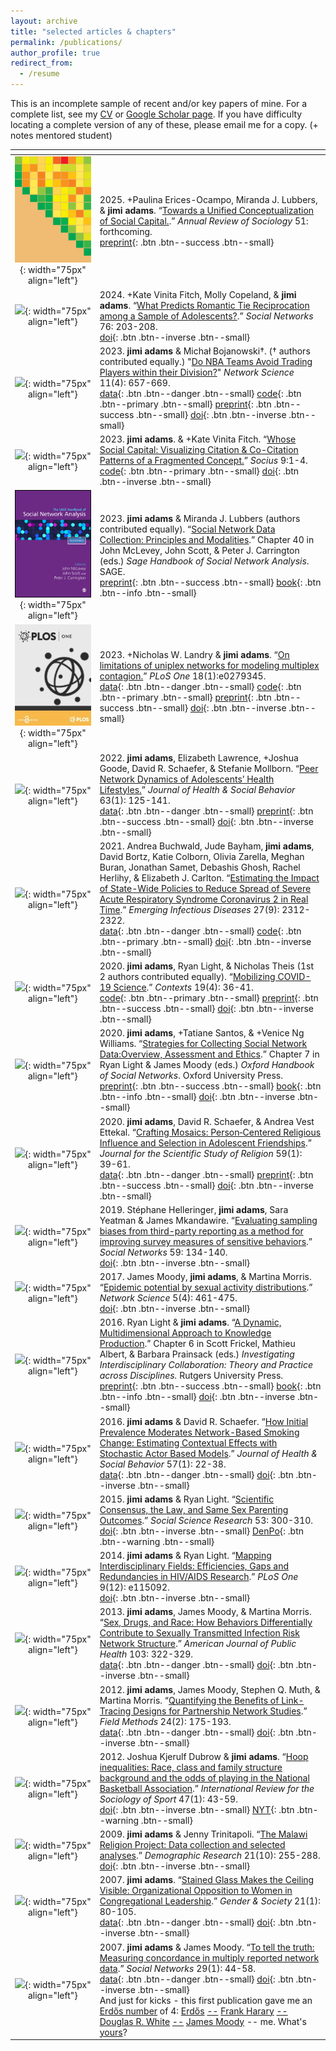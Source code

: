 ```yaml
---
layout: archive
title: "selected articles & chapters"
permalink: /publications/
author_profile: true
redirect_from:
  - /resume
---
```

This is an incomplete sample of recent and/or key papers of mine. For a complete list, see my [CV](/cv/) or [Google Scholar page](https://scholar.google.com/citations?user=G-u6TvEAAAAJ). If you have difficulty locating a complete version of any of these, please email me for a copy. (+ notes mentored student)

| <!-- -->    | <!-- --> |
| :-: | :------------ |
|![](../images/ars.png){: width="75px" align="left"} | 2025. +Paulina Erices-Ocampo, Miranda J. Lubbers, & **jimi adams**. “[Towards a Unified Conceptualization of Social Capital.](https://osf.io/preprints/socarxiv/p9na4).” *Annual Review of Sociology* 51: forthcoming. <br> [preprint](https://osf.io/preprints/socarxiv/p9na4){: .btn .btn--success .btn--small}|
|![](../images/sn.jpg){: width="75px" align="left"} | 2024. +Kate Vinita Fitch, Molly Copeland, & **jimi adams**. “[What Predicts Romantic Tie Reciprocation among a Sample of Adolescents?](../files/2024_SN.pdf).” *Social Networks* 76: 203-208. <br> [doi](https://doi.org/10.1016/j.socnet.2023.10.001){: .btn .btn--inverse .btn--small}|
|![](../images/ns.jpg){: width="75px" align="left"} | 2023. **jimi adams** & Michał Bojanowski$\dagger$. ($\dagger$ authors contributed equally.) "[Do NBA Teams Avoid Trading Players within their Division?](../files/2023_NS.pdf)" *Network Science* 11(4): 657-669.  <br> [data](https://github.com/Z-Richardson/NBA_SNA_Project){: .btn .btn--danger .btn--small} [code](https://github.com/mbojan/nba-trades){: .btn .btn--primary .btn--small}  [preprint](https://mbojan.github.io/nba-trades/){: .btn .btn--success .btn--small} [doi](https://doi.org/10.1017/nws.2023.18){: .btn .btn--inverse .btn--small}|
|![](../images/socius.jpg){: width="75px" align="left"} | 2023. **jimi adams**. & +Kate Vinita Fitch. “[Whose Social Capital:  Visualizing Citation & Co-Citation Patterns of a Fragmented Concept.](https://journals.sagepub.com/doi/10.1177/23780231231184766)” *Socius* 9:1-4. <br> [code](https://github.com/jimiadams/SocialCapital-Viz){: .btn .btn--primary .btn--small} [doi](https://doi.org/10.1177/23780231231184766){: .btn .btn--inverse .btn--small}|
|![](../images/shsna.jpeg){: width="75px" align="left"} | 2023. **jimi adams** & Miranda J. Lubbers (authors contributed equally). “[Social Network Data Collection: Principles and Modalities](https://papers.ssrn.com/sol3/papers.cfm?abstract_id=4216936).” Chapter 40 in John McLevey, John Scott, & Peter J. Carrington (eds.) *Sage Handbook of Social Network Analysis*. SAGE. <br> [preprint](https://papers.ssrn.com/sol3/papers.cfm?abstract_id=4216936){: .btn .btn--success .btn--small} [book](https://us.sagepub.com/en-us/nam/the-sage-handbook-of-social-network-analysis/book277881){: .btn .btn--info .btn--small}|
|![](../images/PLOSONE_Cover.jpg){: width="75px" align="left"} | 2023. +Nicholas W. Landry & **jimi adams**. “[On limitations of uniplex networks for modeling multiplex contagion.](https://journals.plos.org/plosone/article?id=10.1371/journal.pone.0279345)” *PLoS One* 18(1):e0279345. <br> [data](https://zenodo.org/record/7419544#.Y5-Is-zMKhZ){: .btn .btn--danger .btn--small} [code](https://github.com/nwlandry/multiplex-contagion/tree/v0.4){: .btn .btn--primary .btn--small}  [preprint](https://arxiv.org/abs/2204.12348){: .btn .btn--success .btn--small} [doi](https://doi.org/10.1371/journal.pone.0279345){: .btn .btn--inverse .btn--small}|
|![](../images/jhsb.png){: width="75px" align="left"} | 2022. **jimi adams**, Elizabeth Lawrence, +Joshua Goode, David R. Schaefer, & Stefanie Mollborn. “[Peer Network Dynamics of Adolescents’ Health Lifestyles.](../files/2022_JHSB.pdf)” *Journal of Health & Social Behavior* 63(1): 125-141. <br> [data](https://www.icpsr.umich.edu/web/DSDR/studies/21600){: .btn .btn--danger .btn--small} [preprint](https://osf.io/preprints/socarxiv/xnd39/){: .btn .btn--success .btn--small} [doi](https://doi.org/10.1177/00221465211054394){: .btn .btn--inverse .btn--small}|
|![](../images/EID.jpg){: width="75px" align="left"} | 2021. Andrea Buchwald, Jude Bayham, **jimi adams**, David Bortz, Katie Colborn, Olivia Zarella, Meghan Buran, Jonathan Samet, Debashis Ghosh, Rachel Herlihy, & Elizabeth J. Carlton. “[Estimating the Impact of State-Wide Policies to Reduce Spread of Severe Acute Respiratory Syndrome Coronavirus 2 in Real Time](https://wwwnc.cdc.gov/eid/article/27/9/20-4167_article).” *Emerging Infectious Diseases* 27(9): 2312-2322. <br> [data](https://github.com/agb85/CFpaper){: .btn .btn--danger .btn--small} [code](https://github.com/agb85/CFpaper){: .btn .btn--primary .btn--small}  [doi](https://doi.org/10.3201/eid2709.204167){: .btn .btn--inverse .btn--small}|
|![](../images/ctx.png){: width="75px" align="left"} | 2020. **jimi adams**, Ryan Light, & Nicholas Theis (1st 2 authors contributed equally). “[Mobilizing COVID-19 Science](https://doi.org/10.1177/1536504220977933).” *Contexts* 19(4): 36-41. <br> [code](https://github.com/jimiadams/Contexts_PubMed){: .btn .btn--primary .btn--small} [preprint](https://jimiadams.github.io/Contexts_PubMed/){: .btn .btn--success .btn--small} [doi](https://doi.org/10.1177/1536504220977933){: .btn .btn--inverse .btn--small}|
|![](../images/ohsn.jpg){: width="75px" align="left"} | 2020. **jimi adams**, +Tatiane Santos, & +Venice Ng Williams. “[Strategies for Collecting Social Network Data:Overview, Assessment and Ethics](https://www.oxfordhandbooks.com/view/10.1093/oxfordhb/9780190251765.001.0001/oxfordhb-9780190251765-e-10).” Chapter 7 in Ryan Light & James Moody (eds.) *Oxford Handbook of Social Networks*. Oxford University Press. <br> [preprint](https://osf.io/preprints/socarxiv/zgawf/){: .btn .btn--success .btn--small} [book](https://global.oup.com/academic/product/the-oxford-handbook-of-social-networks-9780190251765){: .btn .btn--info .btn--small} [doi](https://doi.org/10.1093/oxfordhb/9780190251765.013.10){: .btn .btn--inverse .btn--small}|
|![](../images/jssr.png){: width="75px" align="left"} | 2020. **jimi adams**, David R. Schaefer, & Andrea Vest Ettekal. “[Crafting Mosaics: Person‐Centered Religious Influence and Selection in Adolescent Friendships](../files/2020_JSSR.pdf).” *Journal for the Scientific Study of Religion* 59(1): 39-61. <br> [data](https://www.icpsr.umich.edu/web/DSDR/studies/21600){: .btn .btn--danger .btn--small} [preprint](https://osf.io/preprints/socarxiv/dc5gh/){: .btn .btn--success .btn--small} [doi](https://doi.org/10.1111/jssr.12638){: .btn .btn--inverse .btn--small}|
|![](../images/sn.jpg){: width="75px" align="left"} | 2019. Stéphane Helleringer, **jimi adams**, Sara Yeatman & James Mkandawire. “[Evaluating sampling biases from third-party reporting as a method for improving survey measures of sensitive behaviors](../files/2019_SN.pdf).” *Social Networks* 59: 134-140. <br> [doi](https://doi.org/10.1016/j.socnet.2019.07.003){: .btn .btn--inverse .btn--small}|
|![](../images/ns.jpg){: width="75px" align="left"} | 2017. James Moody, **jimi adams**, & Martina Morris. “[Epidemic potential by sexual activity distributions](../files/2017_NS.pdf).” *Network Science* 5(4): 461-475. <br> [doi](https://doi.org/10.1017/nws.2017.3){: .btn .btn--inverse .btn--small}|
|![](../images/rup.jpg){: width="75px" align="left"} | 2016. Ryan Light & **jimi adams**. “[A Dynamic, Multidimensional Approach to Knowledge Production](https://muse.jhu.edu/chapter/1911891/pdf).” Chapter 6 in Scott Frickel, Mathieu Albert, & Barbara Prainsack (eds.) *Investigating Interdisciplinary Collaboration: Theory and Practice across Disciplines.* Rutgers University Press. <br> [preprint](https://osf.io/preprints/socarxiv/gek68/){: .btn .btn--success .btn--small} [book](https://www.rutgersuniversitypress.org/investigating-interdisciplinary-collaboration/9780813585888){: .btn .btn--info .btn--small} [doi](https://www.jstor.org/stable/j.ctt1j68m9r.11){: .btn .btn--inverse .btn--small}|
|![](../images/jhsb.gif){: width="75px" align="left"} | 2016. **jimi adams** & David R. Schaefer. “[How Initial Prevalence Moderates Network-Based Smoking Change: Estimating Contextual Effects with Stochastic Actor Based Models](../files/2016_JHSB.pdf).” *Journal of Health & Social Behavior* 57(1): 22-38. <br> [data](https://www.icpsr.umich.edu/web/DSDR/studies/21600){: .btn .btn--danger .btn--small} [doi](https://doi.org/10.1177%2F0022146515627848){: .btn .btn--inverse .btn--small}|
|![](../images/ssr.jpg){: width="75px" align="left"} | 2015. **jimi adams** & Ryan Light. “[Scientific Consensus, the Law, and Same Sex Parenting Outcomes](../files/2015_SSR.pdf).” *Social Science Research* 53: 300-310. <br> [doi](https://doi.org/10.1016/j.ssresearch.2015.06.008){: .btn .btn--inverse .btn--small} [DenPo](https://www.denverpost.com/2015/09/25/guest-commentary-the-consensus-is-that-children-from-gay-marriages-are-just-fine/){: .btn .btn--warning .btn--small}|
|![](../images/plos.png){: width="75px" align="left"} | 2014. **jimi adams** & Ryan Light. “[Mapping Interdisciplinary Fields: Efficiencies, Gaps and Redundancies in HIV/AIDS Research](https://journals.plos.org/plosone/article?id=10.1371/journal.pone.0115092).” *PLoS One* 9(12): e115092. <br> [doi](https://doi.org/10.1371/journal.pone.0115092){: .btn .btn--inverse .btn--small}|
|![](../images/ajph.jpg){: width="75px" align="left"} | 2013. **jimi adams**, James Moody, & Martina Morris. “[Sex, Drugs, and Race: How Behaviors Differentially Contribute to Sexually Transmitted Infection Risk Network Structure](../files/2013_AJPH.pdf).” *American Journal of Public Health* 103: 322-329. <br> [data](https://www.icpsr.umich.edu/web/NAHDAP/studies/22140){: .btn .btn--danger .btn--small} [doi](https://doi.org/10.2105/AJPH.2012.300908){: .btn .btn--inverse .btn--small}|
|![](../images/fm.jpg){: width="75px" align="left"} | 2012. **jimi adams**, James Moody, Stephen Q. Muth, & Martina Morris. “[Quantifying the Benefits of Link-Tracing Designs for Partnership Network Studies](../files/2012_FM.pdf).” *Field Methods* 24(2): 175-193. <br> [data](https://www.icpsr.umich.edu/web/NAHDAP/studies/22140){: .btn .btn--danger .btn--small} [doi](https://doi.org/10.1177/1525822X11433997){: .btn .btn--inverse .btn--small}|
|![](../images/ssr.jpg){: width="75px" align="left"} | 2012. Joshua Kjerulf Dubrow & **jimi adams**. “[Hoop inequalities: Race, class and family structure background and the odds of playing in the National Basketball Association](../files/2012_IRSS.pdf).” *International Review for the Sociology of Sport* 47(1): 43-59. <br> [doi](https://doi.org/10.1177/1012690210384660){: .btn .btn--inverse .btn--small} [NYT](https://www.nytimes.com/2013/11/08/opinion/youth-and-sports.html){: .btn .btn--warning .btn--small}|
|![](../images/dr.jpg){: width="75px" align="left"} | 2009. **jimi adams** & Jenny Trinitapoli. “[The Malawi Religion Project: Data collection and selected analyses](https://www.demographic-research.org/volumes/vol21/10/21-10.pdf).” *Demographic Research* 21(10): 255-288. <br> [doi](https://doi.org/10.4054/DemRes.2009.21.10){: .btn .btn--inverse .btn--small}|
|![](../images/gs.png){: width="75px" align="left"} | 2007. **jimi adams**. “[Stained Glass Makes the Ceiling Visible: Organizational Opposition to Women in Congregational Leadership](../files/2007_G&S.pdf).” *Gender & Society* 21(1): 80-105. <br> [data](https://www.thearda.com/Archive/Files/Descriptions/NCSIV.asp){: .btn .btn--danger .btn--small} [doi](https://doi.org/10.1177/0891243206293773){: .btn .btn--inverse .btn--small}|
|![](../images/snf.jpg){: width="75px" align="left"} | 2007. **jimi adams** & James Moody. “[To tell the truth: Measuring concordance in multiply reported network data](../files/2007_SN.pdf).” *Social Networks* 29(1): 44-58. <br> [data](https://www.icpsr.umich.edu/web/NAHDAP/studies/22140){: .btn .btn--danger .btn--small} [doi](https://doi.org/10.1016/j.socnet.2005.11.009){: .btn .btn--inverse .btn--small} <br> And just for kicks - this first publication gave me an [Erdős number](http://en.wikipedia.org/wiki/Erd%C5%91s_number) of 4: [Erdős](http://en.wikipedia.org/wiki/Paul_Erd%C5%91s) [--](http://www.sciencedirect.com/science/article/pii/S0167506008706988) [Frank Harary](http://www.cs.nmsu.edu/fnh/) [--](https://escholarship.org/content/qt8585j6z4/qt8585j6z4.pdf) [Douglas R. White](https://en.wikipedia.org/wiki/Douglas_R._White) [--](https://www.jstor.org/stable/3088904?seq=1#metadata_info_tab_contents) [James Moody](https://scholars.duke.edu/person/james.moody) -- me. What's [yours](http://www.oakland.edu/enp/compute/)?|
